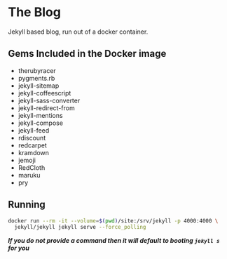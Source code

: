 # The Blog

Jekyll based blog, run out of a docker container.

## Gems Included in the Docker image

* therubyracer
* pygments.rb
* jekyll-sitemap
* jekyll-coffeescript
* jekyll-sass-converter
* jekyll-redirect-from
* jekyll-mentions
* jekyll-compose
* jekyll-feed
* rdiscount
* redcarpet
* kramdown
* jemoji
* RedCloth
* maruku
* pry


## Running

```sh
docker run --rm -it --volume=$(pwd)/site:/srv/jekyll -p 4000:4000 \
  jekyll/jekyll jekyll serve --force_polling
```

***If you do not provide a command then it will default to booting `jekyll s` for you***